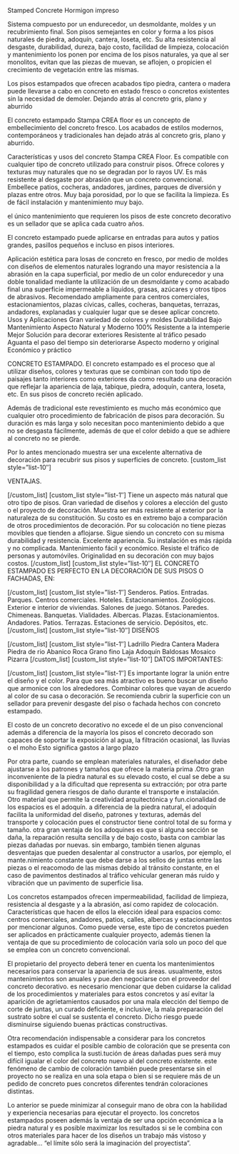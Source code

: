Stamped Concrete
Hormigon impreso



Sistema compuesto por un endurecedor, un desmoldante, moldes y un recubrimiento final. Son pisos semejantes en color y forma a los pisos naturales de piedra, adoquín, cantera, loseta, etc. Su alta resistencia al desgaste, durabilidad, dureza, bajo costo, facilidad de limpieza, colocación y mantenimiento los ponen por encima de los pisos naturales, ya que al ser monolitos, evitan que las piezas de muevan, se aflojen, o propicien el crecimiento de vegetación entre las mismas.

Los pisos estampados que ofrecen acabados tipo piedra, cantera o madera puede llevarse a cabo en concreto en estado fresco o concretos existentes sin la necesidad de demoler. Dejando atrás al concreto gris, plano y aburrido

El concreto estampado Stampa CREA floor es un concepto de embellecimiento del concreto fresco. Los acabados de estilos modernos, contemporáneos y tradicionales han dejado atrás al concreto gris, plano y aburrido.

Características y usos del concreto Stampa CREA Floor.
Es compatible con cualquier tipo de concreto utilizado para construir pisos.
Ofrece colores y texturas muy naturales que no se degradan por lo rayos UV.
Es más resistente al desgaste por abrasión que un concreto convencional.
Embellece patios, cocheras, andadores, jardines, parques de diversión y plazas entre otros.
Muy baja porosidad, por lo que se facilita la limpieza.
Es de fácil instalación y mantenimiento muy bajo.

el único mantenimiento que requieren los pisos de este concreto decorativo es un sellador que se aplica cada cuatro años.

El concreto estampado puede aplicarse en entradas para autos y patios grandes, pasillos pequeños e incluso en pisos interiores.


Aplicación estética para losas de concreto en fresco, por medio de moldes con diseños de elementos naturales logrando una mayor resistencia a la abrasión en la capa superficial, por medio de un color endurecedor y una doble tonalidad mediante la utilización de un desmoldante y como acabado final una superficie impermeable a líquidos, grasas, azúcares y otros tipos de abrasivos. Recomendado ampliamente para centros comerciales, estacionamientos, plazas cívicas, calles, cocheras, banquetas, terrazas, andadores, explanadas y cualquier lugar que se desee aplicar concreto.
Usos y Aplicaciones
Gran variedad de colores y moldes
Durabilidad
Bajo Mantenimiento
Aspecto Natural y Moderno
100% Resistente a la intemperie
Mejor Solución para decorar exteriores
Resistente al tráfico pesado
Aguanta el paso del tiempo sin deteriorarse
Aspecto moderno y original
Económico y práctico

CONCRETO ESTAMPADO.
El concreto estampado es el proceso que al utilizar diseños, colores y texturas que se combinan con todo tipo de paisajes tanto interiores como exteriores da como resultado una decoración que  reflejar la apariencia de laja, tabique, piedra, adoquín, cantera, loseta, etc. En sus pisos de concreto recién aplicado.

Además de tradicional este revestimiento es mucho más económico que cualquier otro procedimiento de fabricación de pisos para decoración. Su duración es más larga y solo necesitan poco mantenimiento debido a que no se desgasta fácilmente, además de que el color debido a que se adhiere al concreto no se pierde.

Por lo antes mencionado muestra ser una excelente alternativa de decoración para recubrir sus pisos y superficies de concreto.
[custom_list style=”list-10″]

VENTAJAS.

[/custom_list] [custom_list style=”list-1″]
Tiene un aspecto más natural que otro tipo de pisos.
Gran variedad de diseños y colores a elección del gusto o el proyecto de decoración.
Muestra ser más resistente al exterior por la naturaleza de su constitución.
Su costo es en extremo bajo a comparación de otros procedimientos de decoración.
Por su colocación no tiene piezas movibles que tienden a aflojarse.
Sigue siendo un concreto con su misma  durabilidad y resistencia.
Excelente apariencia.
Su instalación es más rápida y no complicada.
Mantenimiento fácil y económico.
Resiste el tráfico de personas y automóviles.
Originalidad  en su decoración con muy bajos costos.
[/custom_list] [custom_list style=”list-10″]
EL CONCRETO ESTAMPADO ES PERFECTO EN LA DECORACIÓN DE SUS PISOS O FACHADAS, EN:

[/custom_list] [custom_list style=”list-1″]
Senderos.
Patios.
Entradas.
Parques.
Centros comerciales.
Hoteles.
Estacionamientos.
Zoológicos.
Exterior e interior de viviendas.
Salones de juego.
Sótanos.
Paredes.
Chimeneas.
Banquetas.
Vialidades.
Albercas.
Plazas.
Estacionamientos.
Andadores.
Patios.
Terrazas.
Estaciones de servicio.
Depósitos, etc.
[/custom_list] [custom_list style=”list-10″]
DISEÑOS

[/custom_list] [custom_list style=”list-1″]
Ladrillo
Piedra
Cantera
Madera
Piedra de rio
Abanico
Roca
Grano fino
Laja
Adoquín
Baldosas
Mosaico
Pizarra
[/custom_list] [custom_list style=”list-10″]
DATOS IMPORTANTES:

[/custom_list] [custom_list style=”list-1″]
Es importante lograr la unión entre el diseño y el color.
Para que sea más atractivo es bueno buscar un diseño que armonice con los alrededores.
Combinar colores que  vayan de acuerdo al color de su casa o decoración.
Se recomienda cubrir la superficie con un sellador para  prevenir desgaste del piso o fachada hechos con concreto estampado.

El costo de un concreto decorativo no excede el de un piso convencional además a diferencia de la mayoría los pisos el concreto decorado son capaces de soportar  la exposición al agua, la filtración ocasional, las lluvias o el moho Esto significa gastos a largo plazo

Por otra parte, cuando se emplean materiales naturales, el diseñador debe ajustarse a los patrones y tamaños que ofrece la materia prima .Otro gran inconveniente de la piedra natural es su elevado costo, el cual se debe a su disponibilidad y a la dificultad que representa su extracción; por otra parte su fragilidad genera riesgos de daño durante el transporte e instalación. Otro material que permite la creatividad arquitectónica y fun.cionalidad de los espacios es el adoquín. a diferencia de la piedra natural, el adoquín facilita la uniformidad del diseño, patrones y texturas, además del transporte y colocación pues el constructor tiene control total de su forma y tamaño. otra gran ventaja de los adoquines es que si alguna sección se daña, la reparación resulta sencilla y de bajo costo, basta con cambiar las piezas dañadas por nuevas. sin embargo, también tienen algunas desventajas que pueden desalentar al constructor a usarlos, por ejemplo, el mante.nimiento constante que debe darse a los sellos de juntas entre las piezas o el reacomodo de las mismas debido al tránsito constante, en el caso de pavimentos destinados al tráfico vehicular generan más ruido y vibración que un pavimento de superficie lisa.

Los concretos estampados ofrecen impermeabilidad, facilidad de limpieza, resistencia al desgaste y a la abrasión, así como rapidez de colocación. Características que hacen de ellos la elección ideal para espacios como: centros comerciales, andadores, patios, calles, albercas y estacionamientos por mencionar algunos. Como puede verse, este tipo de concretos pueden ser aplicados en prácticamente cualquier proyecto, además tienen la ventaja de que su procedimiento de colocación varía solo un poco del que se emplea con un concreto convencional.


El propietario del proyecto deberá tener en cuenta los mantenimientos necesarios para conservar la apariencia de sus áreas. usualmente, estos mantenimientos son anuales y pue.den negociarse con el proveedor del concreto decorativo. es necesario mencionar que deben cuidarse la calidad de los procedimientos y materiales para estos concretos y así evitar la aparición de agrietamientos causados por una mala elección del tiempo de corte de juntas, un curado deficiente, e inclusive, la mala preparación del sustrato sobre el cual se sustenta el concreto. Dicho riesgo puede disminuirse siguiendo buenas prácticas constructivas.

Otra recomendación indispensable a considerar para los concretos estampados es cuidar el posible cambio de coloración que se presenta con el tiempo, esto complica la susti.tución de áreas dañadas pues será muy difícil igualar el color del concreto nuevo al del concreto existente. este fenómeno de cambio de coloración también puede presentarse sin el proyecto no se realiza en una sola etapa o bien si se requiere más de un pedido de concreto pues concretos diferentes tendrán coloraciones distintas.

Lo anterior se puede minimizar al conseguir mano de obra con la habilidad y experiencia necesarias para ejecutar el proyecto. los concretos estampados poseen además la ventaja de ser una opción económica a la piedra natural y es posible maximizar los resultados si se le combina con otros materiales para hacer de los diseños un trabajo más vistoso y agradable… “el límite sólo será la imaginación del proyectista”.